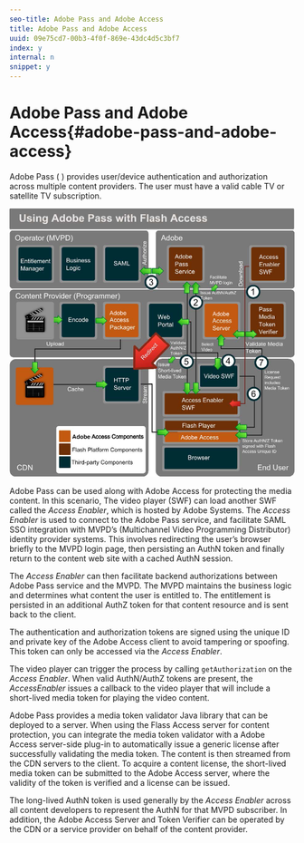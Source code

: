 ```yaml
---
seo-title: Adobe Pass and Adobe Access
title: Adobe Pass and Adobe Access
uuid: 09e75cd7-00b3-4f0f-869e-43dc4d5c3bf7
index: y
internal: n
snippet: y
---
```


# Adobe Pass and Adobe Access{#adobe-pass-and-adobe-access}

Adobe Pass ( [](https://www.adobe.com/products/adobepass/)) provides user/device authentication and authorization across multiple content providers. The user must have a valid cable TV or satellite TV subscription. 

<a id="fig_cln_bc2_44"></a>

![](assets/AdobePass_web.png)

Adobe Pass can be used along with Adobe Access for protecting the media content. In this scenario, The video player (SWF) can load another SWF called the *Access Enabler*, which is hosted by Adobe Systems. The *Access Enabler* is used to connect to the Adobe Pass service, and facilitate SAML SSO integration with MVPD’s (Multichannel Video Programming Distributor) identity provider systems. This involves redirecting the user’s browser briefly to the MVPD login page, then persisting an AuthN token and finally return to the content web site with a cached AuthN session.

The *Access Enabler* can then facilitate backend authorizations between Adobe Pass service and the MVPD. The MVPD maintains the business logic and determines what content the user is entitled to. The entitlement is persisted in an additional AuthZ token for that content resource and is sent back to the client.

The authentication and authorization tokens are signed using the unique ID and private key of the Adobe Access client to avoid tampering or spoofing. This token can only be accessed via the *Access Enabler*.

The video player can trigger the process by calling `getAuthorization` on the *Access Enabler*. When valid AuthN/AuthZ tokens are present, the *AccessEnabler* issues a callback to the video player that will include a short-lived media token for playing the video content.

Adobe Pass provides a media token validator Java library that can be deployed to a server. When using the Flass Access server for content protection, you can integrate the media token validator with a Adobe Access server-side plug-in to automatically issue a generic license after successfully validating the media token. The content is then streamed from the CDN servers to the client. To acquire a content license, the short-lived media token can be submitted to the Adobe Access server, where the validity of the token is verified and a license can be issued.

The long-lived AuthN token is used generally by the *Access Enabler* across all content developers to represent the AuthN for that MVPD subscriber. In addition, the Adobe Access Server and Token Verifier can be operated by the CDN or a service provider on behalf of the content provider. 
